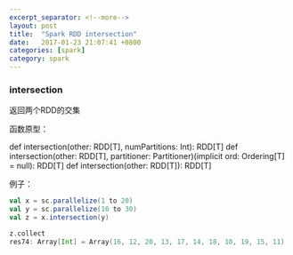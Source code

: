 ```yaml
---
excerpt_separator: <!--more-->
layout: post
title:  "Spark RDD intersection"
date:   2017-01-23 21:07:41 +0800
categories: [spark]
category: spark
---
```


### intersection

返回两个RDD的交集

函数原型：

  def intersection(other: RDD[T], numPartitions: Int): RDD[T]
  def intersection(other: RDD[T], partitioner: Partitioner)(implicit ord: Ordering[T] = null): RDD[T]
  def intersection(other: RDD[T]): RDD[T]

例子：

```scala
val x = sc.parallelize(1 to 20)
val y = sc.parallelize(10 to 30)
val z = x.intersection(y)

z.collect
res74: Array[Int] = Array(16, 12, 20, 13, 17, 14, 18, 10, 19, 15, 11)
```


